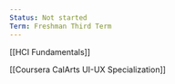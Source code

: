 ```yaml
---
Status: Not started
Term: Freshman Third Term
---
```

[[HCI Fundamentals]]

  

  

[[Coursera CalArts UI-UX Specialization]]